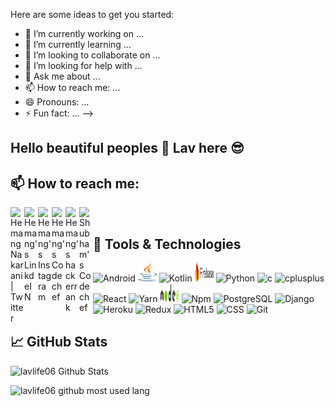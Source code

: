 Here are some ideas to get you started:

- 🔭 I’m currently working on ...
- 🌱 I’m currently learning ...
- 👯 I’m looking to collaborate on ...
- 🤔 I’m looking for help with ...
- 💬 Ask me about ...
- 📫 How to reach me: ...
- 😄 Pronouns: ...
- ⚡ Fun fact: ...
  -->

## Hello beautiful peoples 👋 Lav here 😎

## 📫 How to reach me:

<p>
  <a href="https://twitter.com/hemmmang" target="_blank">
    <img align="left" alt="Hemang Nakarani | Twitter" width="22px" src="https://cdn.jsdelivr.net/npm/simple-icons@v3/icons/twitter.svg" />
  </a>
  <a href="https://www.linkedin.com/in/hemang-nakarani-b3b947169/" target="_blank">
    <img align="left" alt="Hemang's LinkdeIN" width="22px" src="https://cdn.jsdelivr.net/npm/simple-icons@v3/icons/linkedin.svg" />
  </a>
  <a href="https://www.instagram.com/hemmmang/" target="_blank">
    <img align="left" alt="Hemang's Instagram" width="22px" src="https://cdn.jsdelivr.net/npm/simple-icons@v3/icons/instagram.svg" />
  </a>
  <a href="https://www.codechef.com/users/hem18" target="_blank">
    <img align="left" alt="Hemang's Codechef" width="22px" src="https://cdn.jsdelivr.net/npm/simple-icons@v3/icons/codechef.svg" />
  </a>
  <a href="https://www.hackerrank.com/hemangnh18" target="_blank">
    <img align="left" alt="Hemang's hackerrank" width="22px" src="https://cdn.jsdelivr.net/npm/simple-icons@v3/icons/hackerrank.svg" />
  </a>
  <a href="https://codeforces.com/profile/Alone18" target="_blank">
    <img align="left" alt="Shubham's Codechef" width="22px" src="https://cdn.jsdelivr.net/npm/simple-icons@v3/icons/codeforces.svg" />
  </a>
 </p>
 <br>

## 🔧 Tools & Technologies

<p>
  <img alt="Android" src="https://upload.wikimedia.org/wikipedia/commons/thumb/8/82/Android_logo_2019.svg/1000px-Android_logo_2019.svg.png" width="30" height="30"/>
  <img alt="Java" src="https://raw.githubusercontent.com/gilbarbara/logos/master/logos/java.svg" width="30" height="30"/>
  <img alt="Kotlin" src="https://raw.githubusercontent.com/gilbarbara/logos/master/logos/kotlin.svg" width="30" height="30"/>
  <img alt="Firebase" src="https://raw.githubusercontent.com/gilbarbara/logos/master/logos/firebase.svg" width="30" height="30"/>
  <img alt="Python" src="https://raw.githubusercontent.com/gilbarbara/logos/master/logos/python.svg" width="30" height="30"/>
  <img src="https://devicons.github.io/devicon/devicon.git/icons/c/c-original.svg" alt="c" width="30" height="30"/>
  <img src="https://devicons.github.io/devicon/devicon.git/icons/cplusplus/cplusplus-original.svg" alt="cplusplus" width="30" height="30"/>
  <img alt="React" src="https://raw.githubusercontent.com/gilbarbara/logos/master/logos/react.svg" width="30" height="30"/>
  <img alt="Yarn" src="https://raw.githubusercontent.com/gilbarbara/logos/master/logos/yarn.svg" width="30" height="30"/>
  <img alt="Node" src="https://raw.githubusercontent.com/gilbarbara/logos/master/logos/nodejs.svg" width="30" height="30"/>
  <img alt="Npm" src="https://raw.githubusercontent.com/gilbarbara/logos/master/logos/npm.svg" width="30" height="30"/>
  <img alt="PostgreSQL" src="https://raw.githubusercontent.com/gilbarbara/logos/master/logos/postgresql.svg" width="30" height="30"/>
  <img alt="Django" src="https://raw.githubusercontent.com/gilbarbara/logos/master/logos/django.svg" width="30" height="30"/>
  <img alt="Heroku" src="https://raw.githubusercontent.com/gilbarbara/logos/master/logos/heroku.svg" width="30" height="30"/>
  <img alt="Redux" src="https://raw.githubusercontent.com/gilbarbara/logos/master/logos/redux.svg" width="30" height="30"/>
  <img alt="HTML5" src="https://devicons.github.io/devicon/devicon.git/icons/html5/html5-original-wordmark.svg" width="30" height="30"/>
  <img alt="CSS" src="https://devicons.github.io/devicon/devicon.git/icons/css3/css3-original-wordmark.svg" width="30" height="30"/>
  <img alt="Git" src="https://raw.githubusercontent.com/gilbarbara/logos/master/logos/git.svg" width="30" height="30"/>
  
</p>

## &#x1f4c8; GitHub Stats

![lavlife06 Github Stats](https://github-readme-stats.vercel.app/api?username=lavlife06&show_icons=true&title_color=fff&icon_color=79ff97&text_color=9f9f9f&bg_color=151515&count_private=true)

![lavlife06 github most used lang](https://github-readme-stats.vercel.app/api/top-langs/?username=lavlife06&show_icons=true&theme=dark&hide_langs_below=1)
